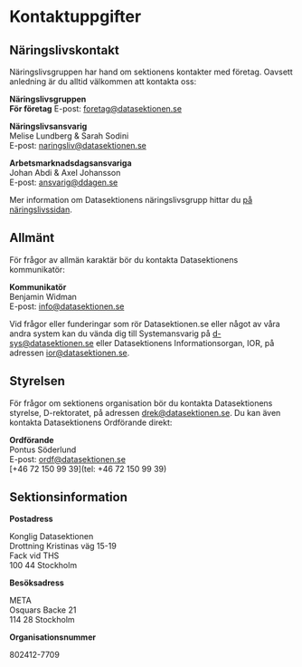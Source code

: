 # Kontaktuppgifter

## Näringslivskontakt

Näringslivsgruppen har hand om sektionens kontakter med företag. Oavsett
anledning är du alltid välkommen att kontakta oss:

**Näringslivsgruppen**<br />
**För företag**
E-post: [foretag@datasektionen.se](mailto:foretag@datasektionen.se)

**Näringslivsansvarig**<br />
Melise Lundberg & Sarah Sodini<br />
E-post: [naringsliv@datasektionen.se](mailto:naringsliv@datasektionen.se)<br />

**Arbetsmarknadsdagsansvariga**<br />
Johan Abdi & Axel Johansson<br />
E-post: [ansvarig@ddagen.se](mailto:ansvarig@ddagen.se)<br />

Mer information om Datasektionens näringslivsgrupp hittar du [på näringslivssidan](/naringsliv).

## Allmänt

För frågor av allmän karaktär bör du kontakta Datasektionens kommunikatör:

**Kommunikatör**<br />
Benjamin Widman<br />
E-post: [info@datasektionen.se](mailto:info@datasektionen.se)<br />

Vid frågor eller funderingar som rör Datasektionen.se eller något av våra andra system kan du vända dig till Systemansvarig på [d-sys@datasektionen.se](mailto:d-sys@datasektionen.se) eller Datasektionens Informationsorgan, IOR, på adressen [ior@datasektionen.se](mailto:ior@datasektionen.se).

## Styrelsen

För frågor om sektionens organisation bör du kontakta Datasektionens styrelse,
D-rektoratet, på adressen [drek@datasektionen.se](mailto:drek@datasektionen.se). Du kan
även kontakta Datasektionens Ordförande direkt:

**Ordförande**<br />
Pontus Söderlund<br />
E-post: [ordf@datasektionen.se](mailto:ordf@datasektionen.se)<br />
[+46 72 150 99 39](tel: +46 72 150 99 39)

## Sektionsinformation

**Postadress**

Konglig Datasektionen<br />
Drottning Kristinas väg 15-19<br />
Fack vid THS<br />
100 44 Stockholm

**Besöksadress**

META<br />
Osquars Backe 21<br />
114 28 Stockholm

**Organisationsnummer**

802412-7709
